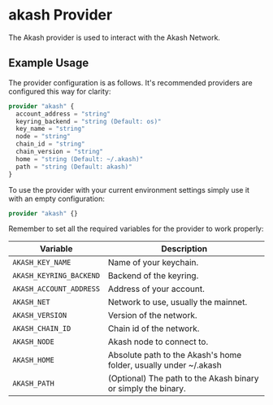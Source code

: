 # akash Provider

The Akash provider is used to interact with the Akash Network.

## Example Usage

The provider configuration is as follows. It's recommended providers are configured this way for clarity:
```terraform
provider "akash" {
  account_address = "string"
  keyring_backend = "string (Default: os)"
  key_name = "string"
  node = "string"
  chain_id = "string"
  chain_version = "string"
  home = "string (Default: ~/.akash)"
  path = "string (Default: akash)"
}
```

To use the provider with your current environment settings simply use it with an empty configuration:
```terraform
provider "akash" {}
```
Remember to set all the required variables for the provider to work properly:

| Variable                | Description                                                      |
|-------------------------|------------------------------------------------------------------|
| `AKASH_KEY_NAME`        | Name of your keychain.                                           |
| `AKASH_KEYRING_BACKEND` | Backend of the keyring.                                          |
| `AKASH_ACCOUNT_ADDRESS` | Address of your account.                                         |
| `AKASH_NET`             | Network to use, usually the mainnet.                             |
| `AKASH_VERSION`         | Version of the network.                                          |
| `AKASH_CHAIN_ID`        | Chain id of the network.                                         |
| `AKASH_NODE`            | Akash node to connect to.                                        |
| `AKASH_HOME`            | Absolute path to the Akash's home folder, usually under ~/.akash |
| `AKASH_PATH`            | (Optional) The path to the Akash binary or simply the binary.    |
